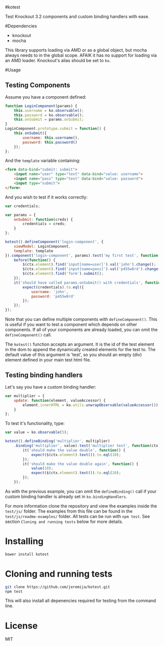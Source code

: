 #kotest

Test Knockout 3.2 components and custom binding handlers with ease.

#Dependencies

- knockout
- mocha

This library supports loading via AMD or as a global object, but mocha always
needs to in the global scope. AFAIK it has no support for loading via an AMD
loader. Knockout's alias should be set to `ko`.

#Usage

## Testing Components

Assume you have a component defined:

```javascript
function LoginComponent(params) {
    this.username = ko.observable();
    this.password = ko.observable();
    this.onSubmit = params.onSubmit;
}
LoginComponent.prototype.submit = function() {
    this.onSubmit({
        username: this.username(),
        password: this.password()
    });
};
```
And the `template` variable containing:
```html
<form data-bind="submit: submit">
    <input name="user" type="text" data-bind="value: username">
    <input name="pass" type="text" data-bind="value: password">
    <input type="submit">
</form>
```

And you wish to test if it works correctly:
```javascript
var credentials;

var params = {
    onSubmit: function(creds) {
        credentials = creds;
    }
};

kotest().defineComponent('login-component', {
    viewModel: LoginComponent,
    template: template
}).component('login-component', params).test('my first test', function(ctx) {
    before(function() {
        $(ctx.element).find('input[name=user]').val('john').change();
        $(ctx.element).find('input[name=pass]').val('p455w0rd').change();
        $(ctx.element).find('form').submit();
    });
    it('should have called params.onSubmit() with credentials', function() {
        expect(credentials).to.eql({
            username: 'john',
            password: 'p455w0rd'
        });
    });
});
```
Note that you can define multiple components with `defineComponent()`. This is
useful if you want to test a component which depends on other components. If
all of your components are already loaded, you can omit the `defineComponent()`
call.

The `kotest()` function accepts an argument. It is the id of the test element
in the dom to append the dynamically created elements for the test to. The
default value of this argument is 'test', so you should an empty (div) element
defined in your main test html file.

## Testing binding handlers
Let's say you have a custom binding handler:
```javascript
var multiplier = {
    update: function(element, valueAccessor) {
        element.innerHTML = ko.utils.unwrapObservable(valueAccessor()) * 2;
    }
};
```
To test it's functionality, type:
```javascript
var value = ko.observable(5);

kotest().defineBinding('multiplier', multiplier)
    .binding('multiplier', value).test('multiplier test', function(ctx) {
        it('should make the value double', function() {
            expect($(ctx.element).text()).to.eql(10);
        });
        it('should make the value double again', function() {
            value(10);
            expect($(ctx.element).text()).to.eql(20);
        });
    });
```
As with the previous example, you can omit the `defineBinding()` call if your
custom binding handler is already set in `ko.bindingHandlers`.

For more information clone the repository and view the examples inside the
`test/js/` folder. The examples from this file can be found in the
`test/js/readme-examples/` folder. All tests can be run with `npm test`. See
section `Cloning and running tests` below for more details.

# Installing

```bash
bower install kotest
```

# Cloning and running tests

```bash
git clone https://github.com/jeremija/kotest.git
npm test
```

This will also install all depenencies required for testing from the command line.

# License

MIT